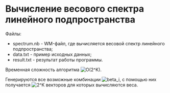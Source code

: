 # Вычисление весового спектра линейного подпространства
Файлы:
   * spectrum.nb - WM-файл, где вычисляется весовой спектр линейного подпространства;
   * data.txt - пример исходных данных;
   * result.txt - результат работы программы.

Временная сложность алгоритма <img src="https://latex.codecogs.com/svg.latex?O(2^K)" title="O(2^K)" />.

Генерируются все возможные комбинации <img src="https://latex.codecogs.com/svg.latex?B=\{\beta_i|0<i\leq~K\}" title="beta_i" />, с помощью них получается <img src="https://latex.codecogs.com/svg.latex?2^K" title="2^K" /> векторов для которых вычисляются веса.

